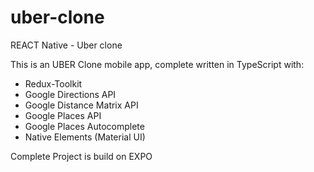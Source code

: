 # uber-clone
REACT Native - Uber clone

This is an UBER Clone mobile app, complete written in TypeScript with:
- Redux-Toolkit
- Google Directions API
- Google Distance Matrix API
- Google Places API
- Google Places Autocomplete
- Native Elements (Material UI)

Complete Project is build on EXPO
